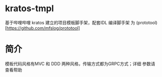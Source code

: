 # kratos-tmpl
基于哔哩哔哩 kratos 建立的项目模板脚手架，配套IDL 编译脚手架
为 (prototool)[https://github.com/mfslog/prototool]

# 简介
模板代码风格有MVC 和 DDD 两种风格，传输方式都为GRPC方式；详细
参数请查看帮助 